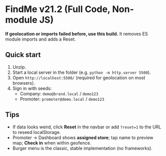 # FindMe v21.2 (Full Code, Non-module JS)

**If geolocation or imports failed before, use this build.** It removes ES module imports and adds a Reset.

## Quick start
1. Unzip.
2. Start a local server in the folder (e.g. `python -m http.server 5500`).
3. Open `http://localhost:5500/` (required for geolocation on most browsers).
4. Sign in with seeds:
   - Company: `demo@brand.local` / `demo123`
   - Promoter: `promoter@demo.local` / `demo123`

## Tips
- If data looks weird, click **Reset** in the navbar or add `?reset=1` to the URL to reseed localStorage.
- Promoter → Dashboard shows **assigned store**; tap name to preview map; **Check in** when within geofence.
- Burger menu is the classic, stable implementation (no frameworks).